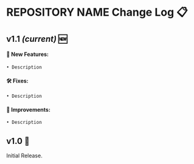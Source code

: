 # REPOSITORY NAME Change Log 📋

## v1.1 *(current)* 🆕
#### 🚀 New Features:
    • Description
#### 🛠️ Fixes:
    • Description
#### 🌟 Improvements:
    • Description

## v1.0 🔄
Initial Release.